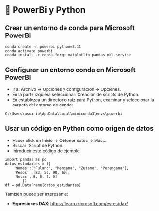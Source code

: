 # 🧐 PowerBi y Python

## Crear un entorno de conda para Microsoft PowerBi

~~~~
conda create -n powerbi python=3.11
conda activate powerbi
conda install -c conda-forge matplotlib pandas mkl-service
~~~~

## Configurar un entorno conda en Microsoft PowerBI

  - Ir a: Archivo -> Opciones y configuración -> Opciones.
  - En la parte izquiera seleccionar: Creación de scripts de Python.
  - En establezca un directorio raíz para Python, examinar y seleccionar la carpeta del entorno de conda:
~~~~
C:\Users\usuario\AppData\Local\miniconda3\envs\powerbi
~~~~

## Usar un código en Python como origen de datos

  - Hacer click en Inicio -> Obtener datos -> Más...
  - Buscar: Script de Python.
  - Introducir este código de ejemplo:

~~~~
import pandas as pd
datos_estudantes = ({
    'Nomes':["Fulano", "Mengana", "Zutano", "Perengana"],
    'Pesos' :[83, 56, 90, 60],
    'Notas':[9, 8, 7, 6]
        })
df = pd.DataFrame(datos_estudantes)
~~~~

También puede ser interesante:

  - **Expresiones DAX**: <https://learn.microsoft.com/es-es/dax/>
